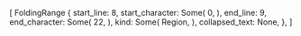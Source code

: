 [
    FoldingRange {
        start_line: 8,
        start_character: Some(
            0,
        ),
        end_line: 9,
        end_character: Some(
            22,
        ),
        kind: Some(
            Region,
        ),
        collapsed_text: None,
    },
]